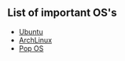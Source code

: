 ## List of important OS's

  - [Ubuntu](https://www.ubuntu.com/)
  - [ArchLinux](https://www.archlinux.org/)
  - [Pop OS](https://system76.com/)
